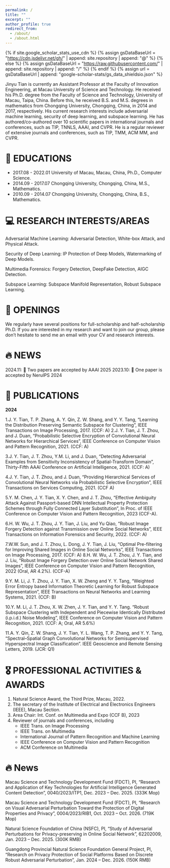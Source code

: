 ```yaml
---
permalink: /
title: ""
excerpt: ""
author_profile: true
redirect_from: 
  - /about/
  - /about.html
---
```


{% if site.google_scholar_stats_use_cdn %}
{% assign gsDataBaseUrl = "https://cdn.jsdelivr.net/gh/" | append: site.repository | append: "@" %}
{% else %}
{% assign gsDataBaseUrl = "https://raw.githubusercontent.com/" | append: site.repository | append: "/" %}
{% endif %}
{% assign url = gsDataBaseUrl | append: "google-scholar-stats/gs_data_shieldsio.json" %}

<span class='anchor' id='about-me'></span>

Jinyu Tian is currently an Assistant Professor at the Faculty of Innovation Engineering, at Macau University of Science and Technology. He received his Ph.D. degree from the Faculty of Science and Technology, University of Macau, Taipa, China. Before this, he received B.S. and M.S. degrees in mathematics from Chongqing University, Chongqing, China, in 2014 and 2017, respectively. His current research interests include adversarial machine learning, security of deep learning, and subspace learning. He has authored/co-authored over 10 scientific papers in international journals and conferences, such as TIP, TNNLS, AAAI, and CVPR. He is a regular reviewer of extensive journals and conferences, such as TIP, TMM, ACM MM, and CVPR.

# 📖 EDUCATIONS
- 2017.08 - 2022.01  University of Macau, Macau, China, Ph.D., Computer Science. 
- 2014.09 - 2017.07  Chongqing University, Chongqing, China, M.S., Mathematics.
- 2010.09 - 2014.07  Chongqing University, Chongqing, China, B.S., Mathematics.

# 💻 RESEARCH INTERESTS/AREAS
Adversarial Machine Learning: Adversarial Detection, White-box Attack, and Physical Attack.

Security of Deep Learning: IP Protection of Deep Models, Watermarking of Deep Models. 

Multimedia Forensics: Forgery Detection, DeepFake Detection, AIGC Detection.

Subspace Learning: Subspace Manifold Representation, Robust Subspace Learning. 

# 📖 OPENINGS
We regularly have several positions for full-scholarship and half-scholarship Ph.D. If you are interested in my research and want to join our group, please don’t hesitate to send me an email with your CV and research interests. 

# 🔥 NEWS
2024.11: 🎉 Two papers are accepted by AAAI 2025
2023.10: 🎉 One paper is accepted by NeruIPS 2024

# 📝 PUBLICATIONS 

**2024**

1.J. Y. Tian, T. P. Zhang, A. Y. Qin, Z. W. Shang, and Y. Y. Tang, “Learning the Distribution Preserving Semantic Subspace for Clustering”, IEEE Transactions on Image Processing, 2017. (CCF: A) 
<span class='show_paper_citations' data='wQZDPyoAAAAJ:Tyk-4Ss8FVUC'></span>
2.J. Y. Tian, J. T. Zhou, and J. Duan, “Probabilistic Selective Encryption of Convolutional Neural Networks for Hierarchical Services”, IEEE Conference on Computer Vision and Pattern Recognition, 2021. (CCF: A)

3.J. Y. Tian, J. T. Zhou, Y.M. Li, and J. Duan, “Detecting Adversarial Examples from Sensitivity Inconsistency of Spatial-Transform Domain”, Thirty-Fifth AAAI Conference on Artificial Intelligence, 2021. (CCF: A)

4.J. Y. Tian, J. T. Zhou, and J. Duan, “Providing Hierarchical Services of Convolutional Neural Networks via Probabilistic Selective Encryption”, IEEE Transactions on Services Computing, 2021. (CCF A)

5.Y. M. Chen, J. Y. Tian, X. Y. Chen, and J. T. Zhou, “Effective Ambiguity Attack Against Passport-based DNN Intellectual Property Protection Schemes through Fully Connected Layer Substitution”, In Proc. of IEEE Conference on Computer Vision and Pattern Recognition, 2023 (CCF-A).

6.H. W. Wu, J. T. Zhou, J. Y. Tian, J. Liu, and Yu Qiao, “Robust Image Forgery Detection against Transmission over Online Social Networks”, IEEE Transactions on Information Forensics and Security, 2022. (CCF: A)

7.W.W. Sun, and J. T. Zhou, L. Dong, J. Y. Tian, J. Liu, “Optimal Pre-filtering for Improving Shared Images in Online Social Networks”, IEEE Transactions on Image Processing, 2017. (CCF: A)
8.H. W. Wu, J. T. Zhou, J. Y. Tian, and J. Liu, “Robust Image Forgery Detection over Online Social Network Shared Images”, IEEE Conference on Computer Vision and Pattern Recognition, 2022 (Oral, AR 4.2%). (CCF-A)

9.Y. M. Li, J. T. Zhou, J. Y. Tian, X. W. Zheng and Y. Y. Tang, “Weighted Error Entropy based Information Theoretic Learning for Robust Subspace Representation”, IEEE Transactions on Neural Networks and Learning Systems, 2021. (CCF: B)

10.Y. M. Li, J. T. Zhou, X. W. Zhen, J. Y. Tian, and Y. Y. Tang. “Robust Subspace Clustering with Independent and Piecewise Identically Distributed (i.p.i.d.) Noise Modeling”, IEEE Conference on Computer Vision and Pattern Recognition, 2021. (CCF: A; Oral, AR 5.6%)

11.A. Y. Qin, Z. W. Shang, J. Y. Tian, Y. L. Wang, T. P. Zhang, and Y. Y. Tang, “Spectral–Spatial Graph Convolutional Networks for Semisupervised Hyperspectral Image Classification”. IEEE Geoscience and Remote Sensing Letters, 2019. (JCR: Q1)

# 🎖 PROFESSIONAL ACTIVITIES & AWARDS
1. Natural Science Award, the Third Prize, Macau, 2022.
2. The secretary of the Institute of Electrical and Electronics Engineers (IEEE), Macau Section.
3. Area Chair: Int. Conf. on Multimedia and Expo (CCF B), 2023
4. Reviewer of journals and conferences, including
   - IEEE Trans. on Image Processing
   - IEEE Trans. on Multimedia
   - International Journal of Pattern Recognition and Machine Learning
   - IEEE Conference on Computer Vision and Pattern Recognition
   - ACM Conference on Multimedia

# 🔥 News
  Macau Science and Technology Development Fund (FDCT), PI, “Research and Application of Key Technologies for Artificial Intelligence Generated Content Detection”, 0040/2023/ITP1, Dec. 2023 
  – Dec. 2025.  (333K Mop)
  
  Macau Science and Technology Development Fund (FDCT), PI, “Research on Visual Adversarial Perturbation Toward the Protection of Digital Properties and Privacy”, 0004/2023/RIB1, Oct. 2023 
  – Oct. 2026.  (719K Mop)
  
  Natural Science Foundation of China (NSFC), PI, “Study of Adversarial Perturbations for Privacy-preserving in Online Social Network”, 62202009, Jan. 2023 – Dec. 2025.  (300K RMB)

  Guangdong Provincial Natural Science Foundation General Project, PI, “Research on Privacy Protection of Social Platforms Based on Discrete Robust Adversarial Perturbation”, Jan. 2024 – Dec. 2026.  (150K RMB)
  
